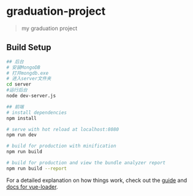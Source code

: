 # graduation-project

> my graduation project

## Build Setup

``` bash
## 后台
# 安装MongoDB
# 打开mongdb.exe
# 进入server文件夹
cd server
#运行后台
node dev-server.js

## 前端
# install dependencies
npm install

# serve with hot reload at localhost:8080
npm run dev

# build for production with minification
npm run build

# build for production and view the bundle analyzer report
npm run build --report
```

For a detailed explanation on how things work, check out the [guide](http://vuejs-templates.github.io/webpack/) and [docs for vue-loader](http://vuejs.github.io/vue-loader).
